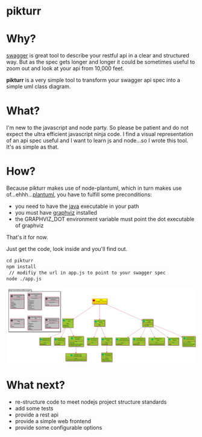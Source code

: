 pikturr
=======

# Why? #

[swagger](http://swagger.io) is great tool to describe your restful api in a clear and structured way.
But as the spec gets longer and longer it could be sometimes useful to zoom out and look at your api from 10,000 feet.

__pikturr__ is a very simple tool to transform your swagger api spec into a simple uml class diagram.

# What? #

I'm new to the javascript and node party.
So please be patient and do not expect the ultra efficient javascript ninja code.
I find a visual representation of an api spec useful and I want to learn js and node...so I wrote this tool.
It's as simple as that.

# How? #

Because pikturr makes use of node-plantuml, which in turn makes use of...ehhh...[plantuml](http://plantuml.com/),
you have to fulfill some preconditions:
* you need to have the [java](https://www.java.com) executable in your path
* you must have [graphviz](http://www.graphviz.org/) installed
* the GRAPHVIZ_DOT environment variable must point the dot executable of graphviz

That's it for now.

Just get the code, look inside and you'll find out.

```
cd pikturr
npm install
 // modifiy the url in app.js to point to your swagger spec
node ./app.js

```

![class diagram for the pet store api](./output-file.png)

# What next? #

* re-structure code to meet nodejs project structure standards
* add some tests
* provide a rest api
* provide a simple web frontend
* provide some configurable options

